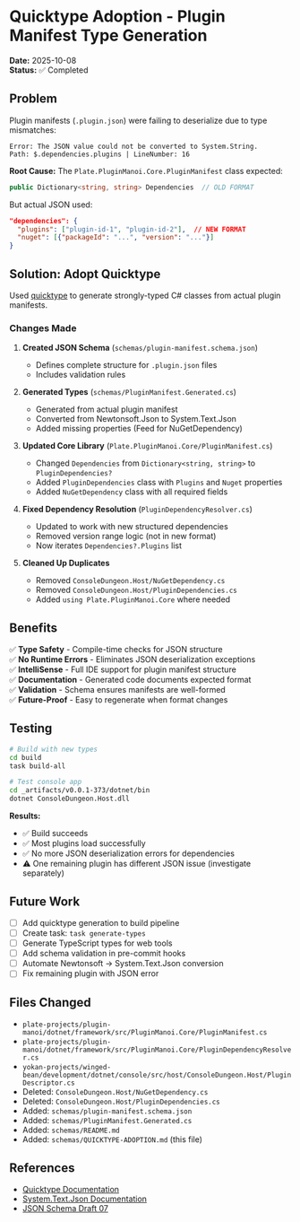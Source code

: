 # Quicktype Adoption - Plugin Manifest Type Generation

**Date:** 2025-10-08  
**Status:** ✅ Completed

## Problem

Plugin manifests (`.plugin.json`) were failing to deserialize due to type mismatches:

```
Error: The JSON value could not be converted to System.String. 
Path: $.dependencies.plugins | LineNumber: 16
```

**Root Cause:** The `Plate.PluginManoi.Core.PluginManifest` class expected:
```csharp
public Dictionary<string, string> Dependencies  // OLD FORMAT
```

But actual JSON used:
```json
"dependencies": {
  "plugins": ["plugin-id-1", "plugin-id-2"],  // NEW FORMAT
  "nuget": [{"packageId": "...", "version": "..."}]
}
```

## Solution: Adopt Quicktype

Used [quicktype](https://quicktype.io/) to generate strongly-typed C# classes from actual plugin manifests.

### Changes Made

1. **Created JSON Schema** (`schemas/plugin-manifest.schema.json`)
   - Defines complete structure for `.plugin.json` files
   - Includes validation rules

2. **Generated Types** (`schemas/PluginManifest.Generated.cs`)
   - Generated from actual plugin manifest
   - Converted from Newtonsoft.Json to System.Text.Json
   - Added missing properties (Feed for NuGetDependency)

3. **Updated Core Library** (`Plate.PluginManoi.Core/PluginManifest.cs`)
   - Changed `Dependencies` from `Dictionary<string, string>` to `PluginDependencies?`
   - Added `PluginDependencies` class with `Plugins` and `Nuget` properties
   - Added `NuGetDependency` class with all required fields

4. **Fixed Dependency Resolution** (`PluginDependencyResolver.cs`)
   - Updated to work with new structured dependencies
   - Removed version range logic (not in new format)
   - Now iterates `Dependencies?.Plugins` list

5. **Cleaned Up Duplicates**
   - Removed `ConsoleDungeon.Host/NuGetDependency.cs`
   - Removed `ConsoleDungeon.Host/PluginDependencies.cs`
   - Added `using Plate.PluginManoi.Core` where needed

## Benefits

✅ **Type Safety** - Compile-time checks for JSON structure  
✅ **No Runtime Errors** - Eliminates JSON deserialization exceptions  
✅ **IntelliSense** - Full IDE support for plugin manifest structure  
✅ **Documentation** - Generated code documents expected format  
✅ **Validation** - Schema ensures manifests are well-formed  
✅ **Future-Proof** - Easy to regenerate when format changes

## Testing

```bash
# Build with new types
cd build
task build-all

# Test console app
cd _artifacts/v0.0.1-373/dotnet/bin
dotnet ConsoleDungeon.Host.dll
```

**Results:**
- ✅ Build succeeds
- ✅ Most plugins load successfully
- ✅ No more JSON deserialization errors for dependencies
- ⚠️  One remaining plugin has different JSON issue (investigate separately)

## Future Work

- [ ] Add quicktype generation to build pipeline
- [ ] Create task: `task generate-types`
- [ ] Generate TypeScript types for web tools
- [ ] Add schema validation in pre-commit hooks
- [ ] Automate Newtonsoft → System.Text.Json conversion
- [ ] Fix remaining plugin with JSON error

## Files Changed

- `plate-projects/plugin-manoi/dotnet/framework/src/PluginManoi.Core/PluginManifest.cs`
- `plate-projects/plugin-manoi/dotnet/framework/src/PluginManoi.Core/PluginDependencyResolver.cs`
- `yokan-projects/winged-bean/development/dotnet/console/src/host/ConsoleDungeon.Host/PluginDescriptor.cs`
- Deleted: `ConsoleDungeon.Host/NuGetDependency.cs`
- Deleted: `ConsoleDungeon.Host/PluginDependencies.cs`
- Added: `schemas/plugin-manifest.schema.json`
- Added: `schemas/PluginManifest.Generated.cs`
- Added: `schemas/README.md`
- Added: `schemas/QUICKTYPE-ADOPTION.md` (this file)

## References

- [Quicktype Documentation](https://quicktype.io/)
- [System.Text.Json Documentation](https://learn.microsoft.com/en-us/dotnet/standard/serialization/system-text-json-overview)
- [JSON Schema Draft 07](https://json-schema.org/draft-07/schema)
